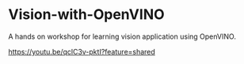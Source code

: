 # Vision-with-OpenVINO
A hands on workshop for learning vision application using OpenVINO.

https://youtu.be/qclC3v-pktI?feature=shared

